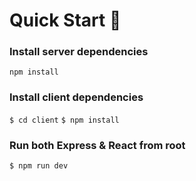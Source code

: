 # Quick Start 🚀

### Install server dependencies

`npm install`

### Install client dependencies

`$ cd client`
`$ npm install`

### Run both Express & React from root

`$ npm run dev`
